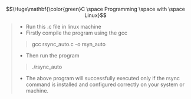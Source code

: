 $$\Huge\mathbf{\color{green}C \space Programming \space with \space Linux}$$

> * Run this .c file in linux machine
> * Firstly compile the program using the gcc
>>   gcc rsync_auto.c -o rsyn_auto
> * Then run the program
>> ./rsync_auto
>  * The above program will successfully executed only if the rsync command is installed and configured correctly on your system or machine.
